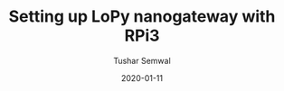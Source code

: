 ---
title: 'Setting up LoPy nanogateway with RPi3'
author: Tushar Semwal
date: '2020-01-11'
slug: nanogateway-rpi3
categories: ["iot"]
tags: ["iot", "lopy", "embedded","rpi"]
header:
  caption: ''
  image: ''
---